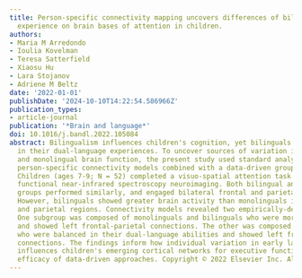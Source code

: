 ```yaml
---
title: Person-specific connectivity mapping uncovers differences of bilingual language
  experience on brain bases of attention in children.
authors:
- Maria M Arredondo
- Ioulia Kovelman
- Teresa Satterfield
- Xiaosu Hu
- Lara Stojanov
- Adriene M Beltz
date: '2022-01-01'
publishDate: '2024-10-10T14:22:54.586966Z'
publication_types:
- article-journal
publication: '*Brain and language*'
doi: 10.1016/j.bandl.2022.105084
abstract: Bilingualism influences children's cognition, yet bilinguals vary greatly
  in their dual-language experiences. To uncover sources of variation in bilingual
  and monolingual brain function, the present study used standard analysis and innovative
  person-specific connectivity models combined with a data-driven grouping algorithm.
  Children (ages 7-9; N = 52) completed a visuo-spatial attention task while undergoing
  functional near-infrared spectroscopy neuroimaging. Both bilingual and monolingual
  groups performed similarly, and engaged bilateral frontal and parietal regions.
  However, bilinguals showed greater brain activity than monolinguals in left frontal
  and parietal regions. Connectivity models revealed two empirically-derived subgroups.
  One subgroup was composed of monolinguals and bilinguals who were more English dominant,
  and showed left frontal-parietal connections. The other was composed of bilinguals
  who were balanced in their dual-language abilities and showed left frontal lobe
  connections. The findings inform how individual variation in early language experiences
  influences children's emerging cortical networks for executive function, and reveal
  efficacy of data-driven approaches. Copyright © 2022 Elsevier Inc. All rights reserved.
---
```

